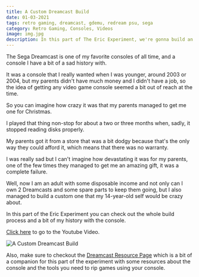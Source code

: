```yaml
---
title: A Custom Dreamcast Build
date: 01-03-2021
tags: retro gaming, dreamcast, gdemu, redream psu, sega
category: Retro Gaming, Consoles, Videos
image: img.jpg
description: In this part of The Eric Experiment, we're gonna build an unique and customized Sega Dreamcast.
---
```


The Sega Dreamcast is one of my favorite consoles of all time, and a console I have a bit of a sad history with.

It was a console that I really wanted when I was younger, around 2003 or 2004, but my parents didn't have much money and I didn't have a job, so the idea of getting any video game console seemed a bit out of reach at the time.

So you can imagine how crazy it was that my parents managed to get me one for Christmas.

I played that thing non-stop for about a two or three months when, sadly, it stopped reading disks properly.

My parents got it from a store that was a bit dodgy because that's the only way they could afford it, which means that there was no warranty.

I was really sad but I can't imagine how devastating it was for my parents, one of the few times they managed to get me an amazing gift, it was a complete failure.

Well, now I am an adult with some disposable income and not only can I own 2 Dreamcasts and some spare parts to keep them going, but I also managed to build a custom one that my 14-year-old self would be crazy about.

In this part of the Eric Experiment you can check out the whole build process and a bit of my history with the console.

[Click here](https://www.youtube.com/watch?v=ddM8N19WhWs) to go to the Youtube Video.

![A Custom Dreamcast Build](https://www.youtube.com/watch?v=ddM8N19WhWs)

Also, make sure to checkout the [Dreamcast Resource Page](/dreamcast) which is a bit of a companion for this part of the experiment with some resources about the console and the tools you need to rip games using your console.
